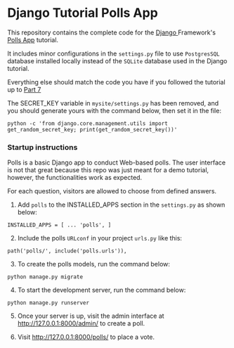 # Django Tutorial Polls App

This repository contains the complete code for the <a href="https://www.djangoproject.com/">Django </a> Framework's <a href="https://docs.djangoproject.com/en/3.2/intro/tutorial01/"> Polls App</a> tutorial. 

It includes minor configurations in the `settings.py` file to use `PostgresSQL` database installed locally instead of the `SQLite` database used in the Django tutorial. 

Everything else should match the code you have if you followed the tutorial up to <a href="https://docs.djangoproject.com/en/3.2/intro/tutorial07/"> Part 7 <a/>

The SECRET_KEY variable in `mysite/settings.py` has been removed, and you should generate yours with the command below, then set it in the file: 

`python -c 'from django.core.management.utils import get_random_secret_key; print(get_random_secret_key())'`

### Startup instructions
Polls is a basic Django app to conduct Web-based polls. The user interface is not that great because this repo was just meant for a demo tutorial, however, the functionalities work as expected. 

For each question, visitors are allowed to choose from defined answers.

1. Add `polls` to the INSTALLED_APPS section in the `settings.py` as shown below:

``
INSTALLED_APPS = [
   ...
   'polls',
   ]
``


2. Include the polls `URLconf` in your project `urls.py` like this:

```path('polls/', include('polls.urls')),```


3. To create the polls models, run the command below: 

```python manage.py migrate```

4. To start the development server, run the command below: 

```python manage.py runserver```


5. Once your server is up, visit the admin interface at <a href="http://127.0.0.1:8000/admin/">http://127.0.0.1:8000/admin/ </a> to create a poll.


6. Visit <a href="http://127.0.0.1:8000/polls/">http://127.0.0.1:8000/polls/ </a> to place a vote. 